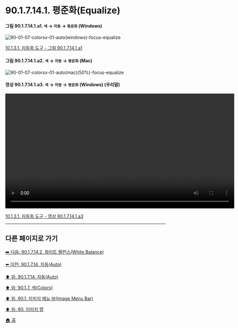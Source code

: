 # 90.1.7.14.1. 평준화(Equalize)

<a id="90-01-07-14-01-a1"></a>

#### 그림 90.1.7.14.1.a1. `색` → `자동` → `평준화` (Windows)
![90-01-07-colorsx-01-auto(windows)-focus-equalize](https://github.com/wonder13662/gimp/assets/15767104/a7ed6ccd-411e-4cef-8d29-a21310798748)

[10.1.3.1. 자동화 도구 - 그림 90.1.7.14.1.a1](./10-01-03-01-automated_tools.md#90-01-07-14-01-a1)

<a id="90-01-07-14-01-a2"></a>

#### 그림 90.1.7.14.1.a2. `색` → `자동` → `평준화` (Mac)
![90-01-07-colorsx-01-auto(mac)(50%)-focus-equalize](https://github.com/wonder13662/gimp/assets/15767104/a3d8e5c6-ada9-48ff-85ab-93838075c476)

<a id="90-01-07-14-01-a3"></a>

#### 영상 90.1.7.14.1.a3. `색` → `자동` → `평준화` (Windows) (우리말)
<video controls="controls" width="720" src="https://github.com/wonder13662/gimp/assets/15767104/7e9fa797-0a96-43e8-9a74-0a2f1909d9ba"></video>

[10.1.3.1. 자동화 도구 - 영상 90.1.7.14.1.a3](./10-01-03-01-automated_tools.md#90-01-07-14-01-a3)

***

## 다른 페이지로 가기

[➡️ 다음: 90.1.7.14.2. 화이트 밸런스(White Balance)](./90-01-07-colorsx-14-autox-02-white_balance.md)

[⬅️ 이전: 90.1.7.14. 자동(Auto)](./90-01-07-colorsx-14-auto.md)

[⬆️ 위: 90.1.7.14. 자동(Auto)](./90-01-07-colorsx-14-auto.md)

[⬆️ 위: 90.1.7. 색(Colors)](./90-01-07-colors.md)

[⬆️ 위: 90.1. 이미지 메뉴 바(Image Menu Bar)](./90-01-00-image-menu-bar.md)

[⬆️ 위: 90. 이미지 맵](./90-00-image-map.md)

[🏠 홈](./00-home.md)
